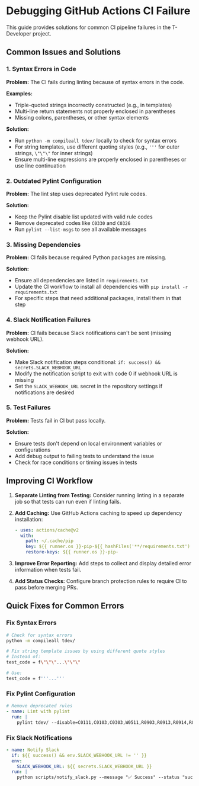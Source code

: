 # Debugging GitHub Actions CI Failure

This guide provides solutions for common CI pipeline failures in the T-Developer project.

## Common Issues and Solutions

### 1. Syntax Errors in Code

**Problem:** The CI fails during linting because of syntax errors in the code.

**Examples:**
- Triple-quoted strings incorrectly constructed (e.g., in templates)
- Multi-line return statements not properly enclosed in parentheses
- Missing colons, parentheses, or other syntax elements

**Solution:**
- Run `python -m compileall tdev/` locally to check for syntax errors
- For string templates, use different quoting styles (e.g., `'''` for outer strings, `\"\"\"` for inner strings)
- Ensure multi-line expressions are properly enclosed in parentheses or use line continuation

### 2. Outdated Pylint Configuration

**Problem:** The lint step uses deprecated Pylint rule codes.

**Solution:**
- Keep the Pylint disable list updated with valid rule codes
- Remove deprecated codes like `C0330` and `C0326`
- Run `pylint --list-msgs` to see all available messages

### 3. Missing Dependencies

**Problem:** CI fails because required Python packages are missing.

**Solution:**
- Ensure all dependencies are listed in `requirements.txt`
- Update the CI workflow to install all dependencies with `pip install -r requirements.txt`
- For specific steps that need additional packages, install them in that step

### 4. Slack Notification Failures

**Problem:** CI fails because Slack notifications can't be sent (missing webhook URL).

**Solution:**
- Make Slack notification steps conditional: `if: success() && secrets.SLACK_WEBHOOK_URL`
- Modify the notification script to exit with code 0 if webhook URL is missing
- Set the `SLACK_WEBHOOK_URL` secret in the repository settings if notifications are desired

### 5. Test Failures

**Problem:** Tests fail in CI but pass locally.

**Solution:**
- Ensure tests don't depend on local environment variables or configurations
- Add debug output to failing tests to understand the issue
- Check for race conditions or timing issues in tests

## Improving CI Workflow

1. **Separate Linting from Testing:** Consider running linting in a separate job so that tests can run even if linting fails.

2. **Add Caching:** Use GitHub Actions caching to speed up dependency installation:
   ```yaml
   - uses: actions/cache@v2
     with:
       path: ~/.cache/pip
       key: ${{ runner.os }}-pip-${{ hashFiles('**/requirements.txt') }}
       restore-keys: ${{ runner.os }}-pip-
   ```

3. **Improve Error Reporting:** Add steps to collect and display detailed error information when tests fail.

4. **Add Status Checks:** Configure branch protection rules to require CI to pass before merging PRs.

## Quick Fixes for Common Errors

### Fix Syntax Errors
```bash
# Check for syntax errors
python -m compileall tdev/

# Fix string template issues by using different quote styles
# Instead of:
test_code = f\"\"\"...\"\"\"

# Use:
test_code = f'''...'''
```

### Fix Pylint Configuration
```yaml
# Remove deprecated rules
- name: Lint with pylint
  run: |
    pylint tdev/ --disable=C0111,C0103,C0303,W0511,R0903,R0913,R0914,R0801
```

### Fix Slack Notifications
```yaml
- name: Notify Slack
  if: ${{ success() && env.SLACK_WEBHOOK_URL != '' }}
  env:
    SLACK_WEBHOOK_URL: ${{ secrets.SLACK_WEBHOOK_URL }}
  run: |
    python scripts/notify_slack.py --message "✅ Success" --status "success"
```